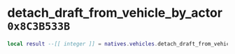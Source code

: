 # detach_draft_from_vehicle_by_actor `0x8C3B533B`

```lua
local result --[[ integer ]] = natives.vehicles.detach_draft_from_vehicle_by_actor(_unk0 --[[ integer ]])
```